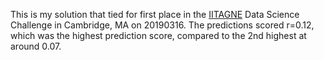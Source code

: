 This is my solution that tied for first place in the [IITAGNE](https://www.iitagne.org/) Data Science Challenge in Cambridge, MA on 20190316.  The predictions scored r=0.12, which was the highest prediction score, compared to the 2nd highest at around 0.07.
